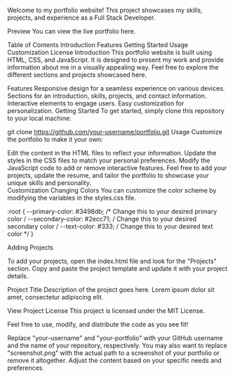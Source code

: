 Welcome to my portfolio website! This project showcases my skills, projects, and experience as a Full Stack Developer.

Preview
You can view the live portfolio here.

Table of Contents
Introduction
Features
Getting Started
Usage
Customization
License
Introduction
This portfolio website is built using HTML, CSS, and JavaScript. It is designed to present my work and provide information about me in a visually appealing way. Feel free to explore the different sections and projects showcased here.

Features
Responsive design for a seamless experience on various devices.
Sections for an introduction, skills, projects, and contact information.
Interactive elements to engage users.
Easy customization for personalization.
Getting Started
To get started, simply clone this repository to your local machine:

git clone https://github.com/your-username/portfolio.git
Usage
Customize the portfolio to make it your own:

Edit the content in the HTML files to reflect your information.
Update the styles in the CSS files to match your personal preferences.
Modify the JavaScript code to add or remove interactive features.
Feel free to add your projects, update the resume, and tailor the portfolio to showcase your unique skills and personality.\
Customization
Changing Colors You can customize the color scheme by modifying the variables in the styles.css file.

:root { --primary-color: #3498db; /* Change this to your desired primary color / --secondary-color: #2ecc71; / Change this to your desired secondary color / --text-color: #333; / Change this to your desired text color */ }

Adding Projects

To add your projects, open the index.html file and look for the "Projects" section. Copy and paste the project template and update it with your project details.

Project Title
Description of the project goes here. Lorem ipsum dolor sit amet, consectetur adipiscing elit.

View Project
License
This project is licensed under the MIT License.

Feel free to use, modify, and distribute the code as you see fit!

Replace "your-username" and "your-portfolio" with your GitHub username and the name of your repository, respectively. You may also want to replace "screenshot.png" with the actual path to a screenshot of your portfolio or remove it altogether. Adjust the content based on your specific needs and preferences.
